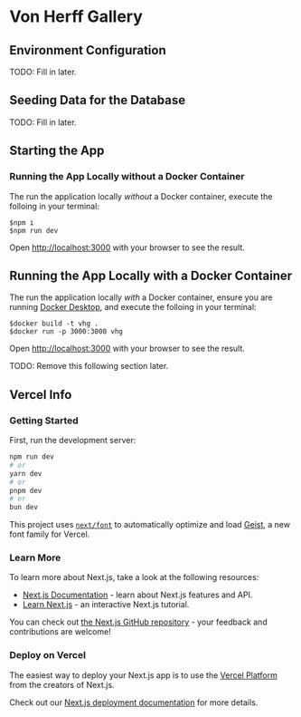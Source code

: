 # Von Herff Gallery

## Environment Configuration

TODO: Fill in later.

## Seeding Data for the Database

TODO: Fill in later.

## Starting the App

### Running the App Locally without a Docker Container

The run the application locally _without_ a Docker container, execute the folloing in your terminal:

```console
$npm i
$npm run dev
```

Open [http://localhost:3000](http://localhost:3000) with your browser to see the result.

## Running the App Locally with a Docker Container

The run the application locally _with_ a Docker container, ensure you are running [Docker Desktop](https://www.docker.com/products/docker-desktop/), and execute the folloing in your terminal:

```console
$docker build -t vhg .
$docker run -p 3000:3000 vhg
```

Open [http://localhost:3000](http://localhost:3000) with your browser to see the result.

TODO: Remove this following section later.
## Vercel Info

### Getting Started

First, run the development server:

```bash
npm run dev
# or
yarn dev
# or
pnpm dev
# or
bun dev
```

This project uses [`next/font`](https://nextjs.org/docs/app/building-your-application/optimizing/fonts) to automatically optimize and load [Geist](https://vercel.com/font), a new font family for Vercel.

### Learn More

To learn more about Next.js, take a look at the following resources:

- [Next.js Documentation](https://nextjs.org/docs) - learn about Next.js features and API.
- [Learn Next.js](https://nextjs.org/learn) - an interactive Next.js tutorial.

You can check out [the Next.js GitHub repository](https://github.com/vercel/next.js) - your feedback and contributions are welcome!

### Deploy on Vercel

The easiest way to deploy your Next.js app is to use the [Vercel Platform](https://vercel.com/new?utm_medium=default-template&filter=next.js&utm_source=create-next-app&utm_campaign=create-next-app-readme) from the creators of Next.js.

Check out our [Next.js deployment documentation](https://nextjs.org/docs/app/building-your-application/deploying) for more details.
